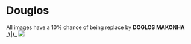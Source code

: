 # Douglos

All images have a 10% chance of being replace by **DOGLOS MAKONHA \_\\|/_**
<img src="https://i.imgur.com/XSrHlah.jpg">
